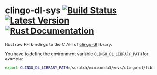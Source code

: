 # clingo-dl-sys [![Build Status](https://github.com/potassco/clingo-dl-sys/workflows/CI%20Test/badge.svg)](https://github.com/potassco/clingo-dl-sys)[![Latest Version](https://img.shields.io/crates/v/clingo-dl-sys.svg)](https://crates.io/crates/clingo-dl-sys)[![Rust Documentation](https://docs.rs/clingo-dl-sys/badge.svg)](https://docs.rs/clingo-dl-sys)

Rust raw FFI bindings to the C API of [clingo-dl](https://github.com/potassco/clingo-dl) library.


You have to define the environment variable `CLINGO_DL_LIBRARY_PATH` for example:

```sh
export CLINGO_DL_LIBRARY_PATH=/scratch/miniconda3/envs/clingo-dl/lib
```
